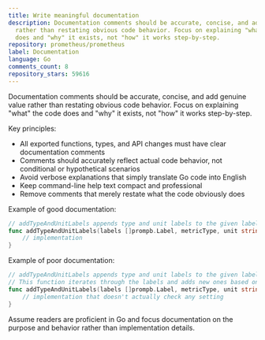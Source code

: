 ```yaml
---
title: Write meaningful documentation
description: Documentation comments should be accurate, concise, and add genuine value
  rather than restating obvious code behavior. Focus on explaining "what" the code
  does and "why" it exists, not "how" it works step-by-step.
repository: prometheus/prometheus
label: Documentation
language: Go
comments_count: 8
repository_stars: 59616
---
```


Documentation comments should be accurate, concise, and add genuine value rather than restating obvious code behavior. Focus on explaining "what" the code does and "why" it exists, not "how" it works step-by-step.

Key principles:
- All exported functions, types, and API changes must have clear documentation comments
- Comments should accurately reflect actual code behavior, not conditional or hypothetical scenarios
- Avoid verbose explanations that simply translate Go code into English
- Keep command-line help text compact and professional
- Remove comments that merely restate what the code obviously does

Example of good documentation:
```go
// addTypeAndUnitLabels appends type and unit labels to the given labels slice.
func addTypeAndUnitLabels(labels []prompb.Label, metricType, unit string) []prompb.Label {
    // implementation
}
```

Example of poor documentation:
```go
// addTypeAndUnitLabels appends type and unit labels to the given labels slice if the setting is enabled.
// This function iterates through the labels and adds new ones based on the parameters provided.
func addTypeAndUnitLabels(labels []prompb.Label, metricType, unit string) []prompb.Label {
    // implementation that doesn't actually check any setting
}
```

Assume readers are proficient in Go and focus documentation on the purpose and behavior rather than implementation details.